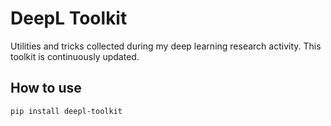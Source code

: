 # DeepL Toolkit

Utilities and tricks collected during my deep learning research activity.
This toolkit is continuously updated.

## How to use
`pip install deepl-toolkit` 
